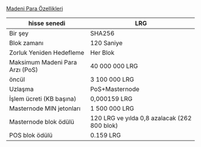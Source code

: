 [Madeni Para Özellikleri](url)
<html>
<body>
<!--StartFragment-->

hisse senedi | LRG
-- | --
Bir şey | SHA256
Blok zamanı | 120 Saniye
Zorluk Yeniden Hedefleme | Her Blok
Maksimum Madeni Para Arzı (PoS) | 40 000 000 LRG
öncül | 3 100 000 LRG
Uzlaşma | PoS+Masternode
İşlem ücreti (KB başına) | 0,000159 LRG
Masternode MIN jetonları | 1 500 000 LRG
Masternode blok ödülü | 120 LRG ve yılda 0,8 azalacak (262 800 blok)
POS blok ödülü | 0.159 LRG

<!--EndFragment-->
</body>
</html>
